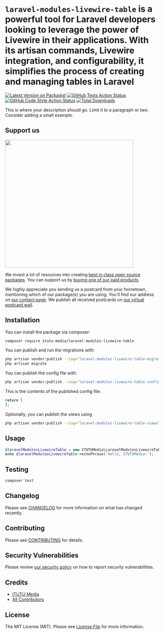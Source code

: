 # `laravel-modules-livewire-table` is a powerful tool for Laravel developers looking to leverage the power of Livewire in their applications. With its artisan commands, Livewire integration, and configurability, it simplifies the process of creating and managing tables in Laravel

[![Latest Version on Packagist](https://img.shields.io/packagist/v/itutu-media/laravel-modules-livewire-table.svg?style=flat-square)](https://packagist.org/packages/itutu-media/laravel-modules-livewire-table)
[![GitHub Tests Action Status](https://img.shields.io/github/actions/workflow/status/itutu-media/laravel-modules-livewire-table/run-tests.yml?branch=main&label=tests&style=flat-square)](https://github.com/itutu-media/laravel-modules-livewire-table/actions?query=workflow%3Arun-tests+branch%3Amain)
[![GitHub Code Style Action Status](https://img.shields.io/github/actions/workflow/status/itutu-media/laravel-modules-livewire-table/fix-php-code-style-issues.yml?branch=main&label=code%20style&style=flat-square)](https://github.com/itutu-media/laravel-modules-livewire-table/actions?query=workflow%3A"Fix+PHP+code+style+issues"+branch%3Amain)
[![Total Downloads](https://img.shields.io/packagist/dt/itutu-media/laravel-modules-livewire-table.svg?style=flat-square)](https://packagist.org/packages/itutu-media/laravel-modules-livewire-table)

This is where your description should go. Limit it to a paragraph or two. Consider adding a small example.

## Support us

[<img src="https://github-ads.s3.eu-central-1.amazonaws.com/laravel-modules-livewire-table.jpg?t=1" width="419px" />](https://spatie.be/github-ad-click/laravel-modules-livewire-table)

We invest a lot of resources into creating [best in class open source packages](https://spatie.be/open-source). You can support us by [buying one of our paid products](https://spatie.be/open-source/support-us).

We highly appreciate you sending us a postcard from your hometown, mentioning which of our package(s) you are using. You'll find our address on [our contact page](https://spatie.be/about-us). We publish all received postcards on [our virtual postcard wall](https://spatie.be/open-source/postcards).

## Installation

You can install the package via composer:

```bash
composer require itutu-media/laravel-modules-livewire-table
```

You can publish and run the migrations with:

```bash
php artisan vendor:publish --tag="laravel-modules-livewire-table-migrations"
php artisan migrate
```

You can publish the config file with:

```bash
php artisan vendor:publish --tag="laravel-modules-livewire-table-config"
```

This is the contents of the published config file:

```php
return [
];
```

Optionally, you can publish the views using

```bash
php artisan vendor:publish --tag="laravel-modules-livewire-table-views"
```

## Usage

```php
$laravelModulesLivewireTable = new ITUTUMedia\LaravelModulesLivewireTable();
echo $laravelModulesLivewireTable->echoPhrase('Hello, ITUTUMedia!');
```

## Testing

```bash
composer test
```

## Changelog

Please see [CHANGELOG](CHANGELOG.md) for more information on what has changed recently.

## Contributing

Please see [CONTRIBUTING](CONTRIBUTING.md) for details.

## Security Vulnerabilities

Please review [our security policy](../../security/policy) on how to report security vulnerabilities.

## Credits

- [ITUTU Media](https://github.com/itutu-media)
- [All Contributors](../../contributors)

## License

The MIT License (MIT). Please see [License File](LICENSE.md) for more information.
